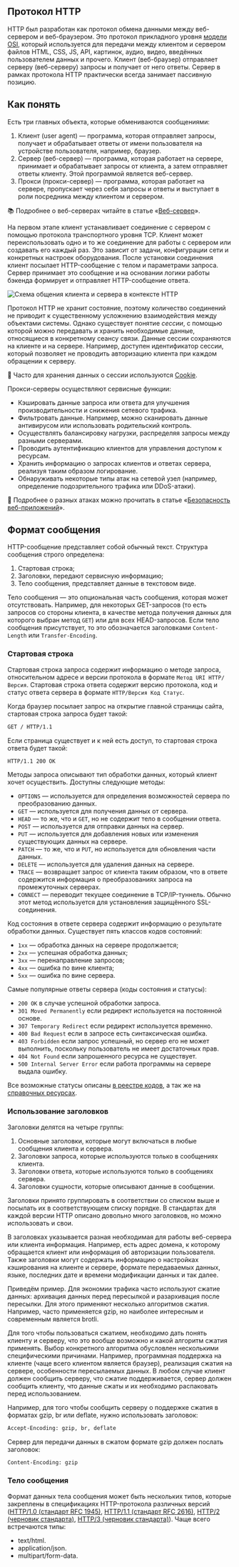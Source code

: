 ## Протокол HTTP

HTTP был разработан как протокол обмена данными между веб-сервером и веб-браузером. Это протокол прикладного уровня [модели OSI](/tools/network-models), который используется для передачи между клиентом и сервером файлов HTML, CSS, JS, API, картинок, аудио, видео, введённых пользователем данных и прочего. Клиент (веб-браузер) отправляет серверу (веб-серверу) запросы и получает от него ответы. Сервер в рамках протокола HTTP практически всегда занимает пассивную позицию.

## Как понять

Есть три главных объекта, которые обмениваются сообщениями:

1. Клиент (user agent) — программа, которая отправляет запросы, получает и обрабатывает ответы от имени пользователя на устройстве пользователя, например, браузер.
2. Сервер (веб-сервер) — программа, которая работает на сервере, принимает и обрабатывает запросы от клиента, а затем отправляет ответы клиенту. Этой программой является веб-сервер.
3. Прокси (прокси-сервер) — программа, которая работает на сервере, пропускает через себя запросы и ответы и выступает в роли посредника между клиентом и сервером.

<aside>

📚 Подробнее о веб-серверах читайте в статье «[Веб-сервер](/tools/web-server/)».

</aside>

На первом этапе клиент устанавливает соединение с сервером с помощью протокола транспортного уровня TCP. Клиент может переиспользовать одно и то же соединение для работы с сервером или создавать его каждый раз. Это зависит от задачи, конфигурации сети и конкретных настроек оборудования. После установки соединения клиент посылает HTTP-сообщение с телом и параметрами запроса. Сервер принимает это сообщение и на основании логики работы бэкенда формирует и отправляет HTTP-сообщение ответа.

![Схема общения клиента и сервера в контексте HTTP](images/client-server-http.png)

Протокол HTTP не хранит состояние, поэтому количество соединений не приводит к существенному усложнению взаимодействия между объектами системы. Однако существует понятие _сессии_, с помощью которой можно передавать и хранить необходимые данные, относящиеся в конкретному сеансу связи. Данные сессии сохраняются на клиенте и на сервере. Например, доступен идентификатор сессии, который позволяет не проводить авторизацию клиента при каждом обращении к серверу.

<aside>

🍪 Часто для хранения данных о сессии используются [Cookie](/js/cookie/).

</aside>

Прокси-серверы осуществляют сервисные функции:

- Кэшировать данные запроса или ответа для улучшения производительности и снижения сетевого трафика.
- Фильтровать данные. Например, можно сканировать данные антивирусом или использовать родительский контроль.
- Осуществлять балансировку нагрузки, распределяя запросы между разными серверами.
- Проводить аутентификацию клиентов для управления доступом к ресурсам.
- Хранить информацию о запросах клиентов и ответах сервера, реализуя таким образом логирование.
- Обнаруживать некоторые типы атак на сетевой узел (например, определение подозрительного трафика или DDoS-атаки).

<aside>

🍪 Подробнее о разных атаках можно прочитать в статье «[Безопасность веб-приложений](/js/web-security/)».

</aside>


## Формат сообщения

HTTP-сообщение представляет собой обычный текст. Структура сообщения строго определена:

1. Стартовая строка;
2. Заголовки, передают сервисную информацию;
3. Тело сообщения, представляет данные в текстовом виде.

Тело сообщения — это опциональная часть сообщения, которая может отсутствовать. Например, для некоторых GET-запросов (то есть запросов со стороны клиента, в качестве метода получения данных для которого выбран метод `GET`) или для всех HEAD-запросов. Если тело сообщения присутствует, то это обозначается заголовками `Content-Length` или `Transfer-Encoding`.

### Стартовая строка

Стартовая строка запроса содержит информацию о методе запроса, относительном адресе и версии протокола в формате `Метод URI HTTP/Версия`. Стартовая строка ответа содержит версию протокола, код и статус ответа сервера в формате `HTTP/Версия Код Статус`.

Когда браузер посылает запрос на открытие главной страницы сайта, стартовая строка запроса будет такой:

```bash
GET / HTTP/1.1
```

Если страница существует и к ней есть доступ, то стартовая строка ответа будет такой:

```bash
HTTP/1.1 200 OK
```

Методы запроса описывают тип обработки данных, который клиент хочет осуществить. Доступны следующие методы:

- `OPTIONS` — используется для определения возможностей сервера по преобразованию данных.
- `GET` — используется для получения данных от сервера.
- `HEAD` — то же, что и `GET`, но не содержит тело в сообщении ответа.
- `POST` — используется для отправки данных на сервер.
- `PUT` — используется для добавления новых или изменения существующих данных на сервере.
- `PATCH` — то же, что и `PUT`, но используется для обновления части данных.
- `DELETE` — используется для удаления данных на сервере.
- `TRACE` — возвращает запрос от клиента таким образом, что в ответе содержится информация о преобразованиях запроса на промежуточных серверах.
- `CONNECT` — переводит текущее соединение в TCP/IP-туннель. Обычно этот метод используется для установления защищённого SSL-соединения.

Код состояния в ответе сервера содержит информацию о результате обработки данных. Существует пять классов кодов состояний:

- `1xx` — обработка данных на сервере продолжается;
- `2xx` — успешная обработка данных;
- `3xx` — перенаправление запросов;
- `4xx` — ошибка по вине клиента;
- `5xx` — ошибка по вине сервера.

Самые популярные ответы сервера (коды состояния и статусы):

- `200 OK` в случае успешной обработки запроса.
- `301 Moved Permanently` если редирект используется на постоянной основе.
- `307 Temporary Redirect` если редирект используется временно.
- `400 Bad Request` если в запросе есть синтаксическая ошибка.
- `403 Forbidden` если запрос успешный, но сервер его не может выполнить, поскольку пользователь не имеет достаточных прав.
- `404 Not Found` если запрошенного ресурса не существует.
- `500 Internal Server Error` если работа программы на сервере выдала ошибку.

Все возможные статусы описаны [в реестре кодов](https://www.iana.org/assignments/http-status-codes/http-status-codes.xhtml), а так же на [справочных ресурсах](https://httpstatuses.com).

### Использование заголовков

Заголовки делятся на четыре группы:

1. Основные заголовки, которые могут включаться в любые сообщения клиента и сервера.
2. Заголовки запроса, которые используются только в сообщениях клиента.
3. Заголовки ответа, которые используются только в сообщениях сервера.
4. Заголовки сущности, которые описывают данные в сообщении.

Заголовки принято группировать в соответствии со списком выше и посылать их в соответствующем списку порядке. В стандартах для каждой версии HTTP описано довольно много заголовков, но можно использовать и свои.

В заголовках указывается разная необходимая для работы веб-сервера или клиента информация. Например, есть адрес домена, к которому обращается клиент или информация об авторизации пользователя. Также заголовки могут содержать информацию о настройках кэширования на клиенте и сервере, формате передаваемых данных, языке, последних дате и времени модификации данных и так далее.

Приведём пример. Для экономии трафика часто используют сжатие данных: архивация данных перед пересылкой и разархивация после пересылки. Для этого применяют несколько алгоритмов сжатия. Например, часто применяется gzip, но наиболее интересным и современным является brotli.

Для того чтобы пользоваться сжатием, необходимо дать понять клиенту и серверу, что это вообще возможно и какой алгоритм сжатия применять. Выбор конкретного алгоритма обусловлен несколькими специфическими причинами. Например, программная поддержка на клиенте (чаще всего клиентом является браузер), реализация сжатия на сервере, особенности пересылаемых данных. В любом случае клиент должен сообщить серверу, что сжатие поддерживается, сервер должен сообщить клиенту, что данные сжаты и их необходимо распаковать перед использованием.

Например, для того чтобы сообщить серверу о поддержке сжатия в форматах gzip, br или deflate, нужно использовать заголовок:

```bash
Accept-Encoding: gzip, br, deflate
```

Сервер для передачи данных в сжатом формате gzip должен послать заголовок:

```bash
Content-Encoding: gzip
```

### Тело сообщения

Формат данных тела сообщения может быть нескольких типов, которые закреплены в спецификациях HTTP-протокола различных версий ([HTTP/1.0 (стандарт RFC 1945)](https://tools.ietf.org/html/rfc1945), [HTTP/1.1 (стандарт RFC 2616)](https://tools.ietf.org/html/rfc2616), [HTTP/2 (черновик стандарта)](https://tools.ietf.org/html/draft-ietf-httpbis-http2-17), [HTTP/3 (черновик стандарта)](https://quicwg.org/base-drafts/draft-ietf-quic-http.html)). Чаще всего встречаются типы:

- text/html.
- application/json.
- multipart/form-data.